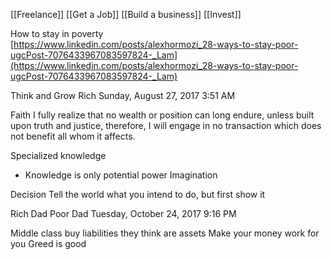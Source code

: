 
[[Freelance]]
[[Get a Job]]
[[Build a business]]
[[Invest]]

How to stay in poverty  
[https://www.linkedin.com/posts/alexhormozi_28-ways-to-stay-poor-ugcPost-7076433967083597824-_Lam](https://www.linkedin.com/posts/alexhormozi_28-ways-to-stay-poor-ugcPost-7076433967083597824-_Lam)


Think and Grow Rich
Sunday, August 27, 2017
3:51 AM
 
Faith
I fully realize that no wealth or position can long endure, unless built upon truth and justice, therefore, I will engage in no transaction which does not benefit all whom it affects. 
 
Specialized knowledge
- Knowledge is only potential power
Imagination
 
Decision
Tell the world what you intend to do, but first show it
 
 
Rich Dad Poor Dad
Tuesday, October 24, 2017
9:16 PM
 
Middle class buy liabilities they think are assets
Make your money work for you
Greed is good
